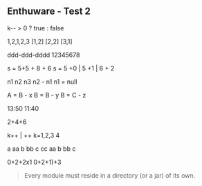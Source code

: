 ## Enthuware - Test 2

k-- > 0 ? true : false

1,2,1,2,3
[1,2]
[2,2]
[3,1]

ddd-ddd-dddd
12345678

s = 5+5 + 8 + 6
s = 5 +0 | 5 +1 | 6 + 2

n1
n2
n3
n2 - n1
n1 = null

A = B - x
B = B - y
B = C - z



13:50
11:40

2+4+6

k++ | ++
k=1,2,3
4

a aa b bb c cc
aa b bb c


0+2+2x1
0+2+1)+3



> Every module must reside in a directory (or a jar) of its own.


